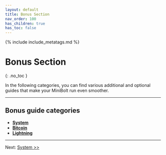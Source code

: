 ```yaml
---
layout: default
title: Bonus Section
nav_order: 100
has_children: true
has_toc: false
---
```

<!-- markdownlint-disable MD014 MD022 MD025 MD033 MD036 MD040 -->

{% include include_metatags.md %}

# Bonus Section
{: .no_toc }

In the following categories, you can find various additional and optional guides that make your MiniBolt run even smoother.

---

## Bonus guide categories

* **[System](system/index.md)**
* **[Bitcoin](bitcoin/index.md)**
* **[Lightning](lightning/index.md)**

---

Next: [System >>](system/index.md)
